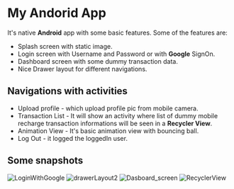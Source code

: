 # My Andorid App
It's native **Android** app with some basic features. Some of the features are:
* Splash screen with static image.
* Login screen with Username and Password or with **Google** SignOn.
* Dashboard screen with some dummy transaction data.
* Nice Drawer layout for different navigations.


## Navigations with activities
* Upload profile - which upload profile pic from mobile camera.
* Transaction List - It will show an activity where list of dummy mobile recharge transaction informations will be seen in a **Recycler View**.
* Animation View - It's basic animation view with bouncing ball.
* Log Out - it logged the loggedIn user.

## Some snapshots
![LoginWithGoogle](https://user-images.githubusercontent.com/35483024/108367907-e5ce7e80-721f-11eb-9f7b-aea7c6da2436.jpg)
![drawerLayout2](https://user-images.githubusercontent.com/35483024/108367996-faab1200-721f-11eb-9075-62d41f3562df.jpg)
![Dasboard_screen](https://user-images.githubusercontent.com/35483024/108368154-2201df00-7220-11eb-9750-e9035dd48838.jpg)
![RecyclerView](https://user-images.githubusercontent.com/35483024/108368214-30e89180-7220-11eb-8817-38e0b3f492ea.jpg)
